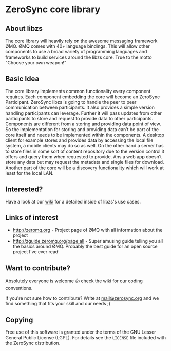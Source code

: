 # ZeroSync core library

## About libzs

The core library will heavily rely on the awesome messaging framework ØMQ. ØMQ comes with 40+ language bindings. This will allow other components to use a broad variety of programming languages and frameworks to build services around the libzs core. 
True to the motto "Choose your own weapon!"

## Basic Idea

The core library implements common functionality every component requires. Each component embedding the core will become an ZeroSync Participant. ZeroSync libzs is going to handle the peer to peer communication between participants. It also provides a simple version handling participants can leverage. Further it will pass updates from other participants to store and request to provide data to other participants. Components are different from a storing and providing data point of view. So the implementation for storing and providing data can’t be part of the core itself and needs to be implemented within the components. A desktop client for example stores and provides data by accessing the local file system, a mobile clients may do so as well. On the other hand a server has to store files in some sort of content repository due to the version control it offers and query them when requested to provide. Ans a web app doesn’t store any data but may request the metadata and single files for download. Another part of the core will be a discovery functionality which will work at least for the local LAN.

## Interested?

Have a look at our [wiki](http://wiki.libzs.zerosync.org) for a detailed inside of libzs's use cases.

## Links of interest

* http://zeromq.org - Project page of ØMQ with all information about the project
* http://zguide.zeromq.org/page:all - Super amusing guide telling you all the basics around ØMQ. Probably the best guide for an open source project I've ever read! 

## Want to contribute?

Absolutely everyone is welcome :+1: check the wiki for our coding conventions.

If you're not sure how to contribute? Write at mail@zerosync.org and we find something that fits your skill and our needs ;)

## Copying

Free use of this software is granted under the terms of the GNU Lesser General
Public License (LGPL). For details see the `LICENSE` file included with the ZeroSync distribution.
